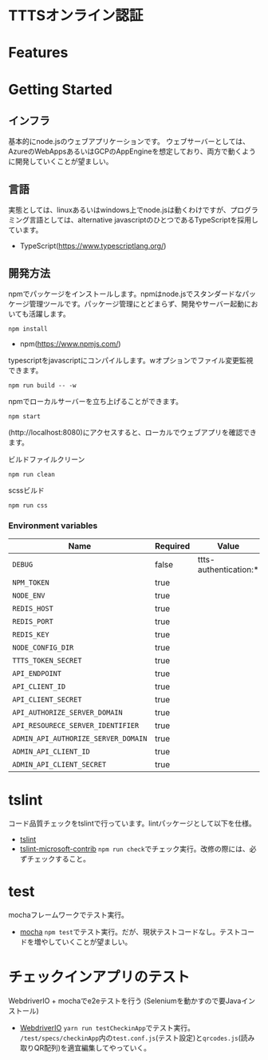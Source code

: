 # TTTSオンライン認証

# Features

# Getting Started

## インフラ
基本的にnode.jsのウェブアプリケーションです。
ウェブサーバーとしては、AzureのWebAppsあるいはGCPのAppEngineを想定しており、両方で動くように開発していくことが望ましい。

## 言語
実態としては、linuxあるいはwindows上でnode.jsは動くわけですが、プログラミング言語としては、alternative javascriptのひとつであるTypeScriptを採用しています。

* TypeScript(https://www.typescriptlang.org/)

## 開発方法
npmでパッケージをインストールします。npmはnode.jsでスタンダードなパッケージ管理ツールです。パッケージ管理にとどまらず、開発やサーバー起動においても活躍します。

```shell
npm install
```
* npm(https://www.npmjs.com/)

typescriptをjavascriptにコンパイルします。wオプションでファイル変更監視できます。

```shell
npm run build -- -w
```

npmでローカルサーバーを立ち上げることができます。

```shell
npm start
```
(http://localhost:8080)にアクセスすると、ローカルでウェブアプリを確認できます。

ビルドファイルクリーン

```shell
npm run clean
```

scssビルド

```shell
npm run css
```

### Environment variables

| Name                                | Required | Value                 | Purpose |
| ----------------------------------- | -------- | --------------------- | ------- |
| `DEBUG`                             | false    | ttts-authentication:* | Debug   |
| `NPM_TOKEN`                         | true     |                       |         |
| `NODE_ENV`                          | true     |                       |         |
| `REDIS_HOST`                        | true     |                       |         |
| `REDIS_PORT`                        | true     |                       |         |
| `REDIS_KEY`                         | true     |                       |         |
| `NODE_CONFIG_DIR`                   | true     |                       |         |
| `TTTS_TOKEN_SECRET`                 | true     |                       |         |
| `API_ENDPOINT`                      | true     |                       |         |
| `API_CLIENT_ID`                     | true     |                       |         |
| `API_CLIENT_SECRET`                 | true     |                       |         |
| `API_AUTHORIZE_SERVER_DOMAIN`       | true     |                       |         |
| `API_RESOURECE_SERVER_IDENTIFIER`   | true     |                       |         |
| `ADMIN_API_AUTHORIZE_SERVER_DOMAIN` | true     |                       |         |
| `ADMIN_API_CLIENT_ID`               | true     |                       |         |
| `ADMIN_API_CLIENT_SECRET`           | true     |                       |         |


# tslint

コード品質チェックをtslintで行っています。lintパッケージとして以下を仕様。
* [tslint](https://github.com/palantir/tslint)
* [tslint-microsoft-contrib](https://github.com/Microsoft/tslint-microsoft-contrib)
`npm run check`でチェック実行。改修の際には、必ずチェックすること。

# test
mochaフレームワークでテスト実行。
* [mocha](https://www.npmjs.com/package/mocha)
`npm test`でテスト実行。だが、現状テストコードなし。テストコードを増やしていくことが望ましい。

# チェックインアプリのテスト
WebdriverIO + mochaでe2eテストを行う (Seleniumを動かすので要Javaインストール)
* [WebdriverIO](http://webdriver.io)
`yarn run testCheckinApp`でテスト実行。
`/test/specs/checkinApp`内の`test.conf.js`(テスト設定)と`qrcodes.js`(読み取りQR配列)を適宜編集してやっていく。
